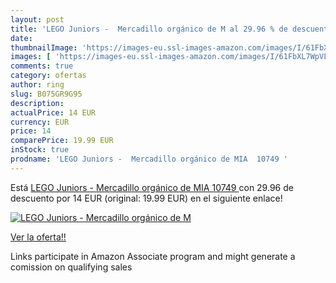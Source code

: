 ```yaml
---
layout: post
title: 'LEGO Juniors -  Mercadillo orgánico de M al 29.96 % de descuento'
date: 
thumbnailImage: 'https://images-eu.ssl-images-amazon.com/images/I/61FbXL7WpVL._SL200_.jpg'
images: [ 'https://images-eu.ssl-images-amazon.com/images/I/61FbXL7WpVL._SL200_.jpg' ]
comments: true
category: ofertas
author: ring
slug: B075GR9G95
description:
actualPrice: 14 EUR
currency: EUR
price: 14
comparePrice: 19.99 EUR
inStock: true
prodname: 'LEGO Juniors -  Mercadillo orgánico de MIA  10749 '
---
```


Está [LEGO Juniors -  Mercadillo orgánico de MIA  10749 ](https://www.amazon.es/dp/B075GR9G95/?tag=tolees-21) con 29.96 de descuento por 14 EUR (original: 19.99 EUR) en el siguiente enlace!

[![LEGO Juniors -  Mercadillo orgánico de M](https://images-eu.ssl-images-amazon.com/images/I/61FbXL7WpVL._SL200_.jpg)](https://www.amazon.es/dp/B075GR9G95/?tag=tolees-21)

[Ver la oferta!!](https://www.amazon.es/dp/B075GR9G95/?tag=tolees-21)

Links participate in Amazon Associate program and might generate a comission on qualifying sales



